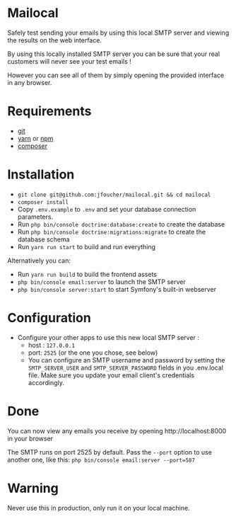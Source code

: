 # Mailocal

Safely test sending your emails by using this local SMTP server and viewing the results on the web interface.

By using this locally installed SMTP server you can be sure that your real customers will never see your test emails !

However you can see all of them by simply opening the provided interface in any browser.

# Requirements
- [git](https://git-scm.com/downloads)
- [yarn]() or [npm]()
- [composer](https://getcomposer.org)

# Installation

- `git clone git@github.com:jfoucher/mailocal.git && cd mailocal`
- `composer install`
- Copy `.env.example` to `.env` and set your database connection parameters.
- Run `php bin/console doctrine:database:create` to create the database
- Run `php bin/console doctrine:migrations:migrate` to create the database schema
- Run `yarn run start` to build and run everything

Alternatively you can:

- Run `yarn run build` to build the frontend assets
- `php bin/console email:server` to launch the SMTP server
- `php bin/console server:start` to start Symfony's built-in webserver

# Configuration

- Configure your other apps to use this new local SMTP server : 
  - host : `127.0.0.1`
  - port: `2525` (or the one you chose, see below)
  - You can configure an SMTP username and password by setting the `SMTP_SERVER_USER` and `SMTP_SERVER_PASSWORD`
 fields in you .env.local file. Make sure you update your email client's credentials accordingly.
 
# Done
You can now view any emails you receive by opening http://localhost:8000 in your browser

The SMTP runs on port 2525 by default. Pass the `--port` option to use another one, like this: `php bin/console email:server --port=587`
  
# Warning

Never use this in production, only run it on your local machine.

